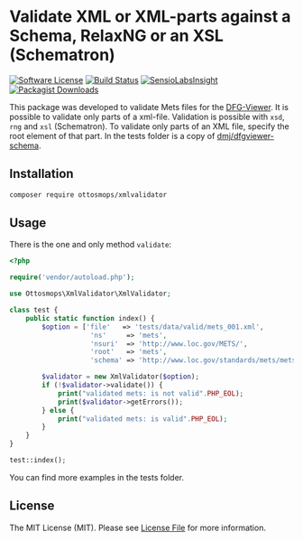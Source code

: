 # Validate XML or XML-parts against a Schema, RelaxNG or an XSL (Schematron)

[![Software License](https://img.shields.io/badge/license-MIT-blue.svg?style=flat-square)](LICENSE.md)
[![Build Status](https://travis-ci.org/ottosmops/xmlvalidator.svg?branch=master)](https://travis-ci.org/ottosmops/xmlvalidator)
[![SensioLabsInsight](https://insight.sensiolabs.com/projects/248db8b3-4969-48c5-9a61-9c7346832ff0/mini.png)](https://insight.sensiolabs.com/projects/248db8b3-4969-48c5-9a61-9c7346832ff0)
[![Packagist Downloads](https://img.shields.io/packagist/dt/ottosmops/XmlValidator.svg?style=flat-square)](https://packagist.org/packages/ottosmops/xmlvalidator)

This package was developed to validate Mets files for the [DFG-Viewer](http://www.dfg-viewer.de). It is possible to validate only parts of a xml-file. Validation is possible with ```xsd```, ```rng``` and ```xsl``` (Schematron). To validate only parts of an XML file, specify the root element of that part. In the tests folder is a copy of  [dmj/dfgviewer-schema](https://github.com/dmj/dfgviewer-schema).

## Installation

```bash
composer require ottosmops/xmlvalidator
```

## Usage

There is the one and only method ```validate```:
```php
<?php

require('vendor/autoload.php');

use Ottosmops\XmlValidator\XmlValidator;

class test {
    public static function index() {
        $option = ['file'   => 'tests/data/valid/mets_001.xml',
                    'ns'     => 'mets',
                    'nsuri'  => 'http://www.loc.gov/METS/',
                    'root'   => 'mets',
                    'schema' => 'http://www.loc.gov/standards/mets/mets.xsd'];

        $validator = new XmlValidator($option);
        if (!$validator->validate()) {
            print("validated mets: is not valid".PHP_EOL);
            print($validator->getErrors());
        } else {
            print("validated mets: is valid".PHP_EOL);
        }
    }
}

test::index();
```

You can find more examples in the tests folder.

## License

The MIT License (MIT). Please see [License File](LICENSE.md) for more information.
